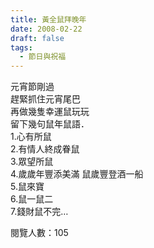 ```yaml
---
title: 黃全鼠拜晚年
date: 2008-02-22
draft: false
tags:
  - 節日與祝福
---
```

元宵節剛過  
趕緊抓住元宵尾巴  
再做幾隻幸運鼠玩玩  
留下幾句鼠年鼠語．  
1.心有所鼠  
2.有情人終成眷鼠  
3.眾望所鼠  
4.歲歲年豐添美滿 鼠歲豐登酒一船  
5.鼠來寶  
6.鼠一鼠二  
7.錢財鼠不完…  


閱覽人數：105
